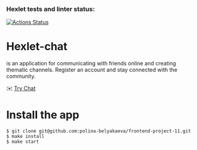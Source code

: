 ### Hexlet tests and linter status:

[![Actions Status](https://github.com/polina-belyakaeva/frontend-project-12/actions/workflows/hexlet-check.yml/badge.svg)](https://github.com/polina-belyakaeva/frontend-project-12/actions)

# Hexlet-chat

is an application for communicating with friends online and creating thematic channels.
Register an account and stay connected with the community.

:envelope: [Try Chat](https://frontend-project-12-7r14.onrender.com)

# Install the app

```
$ git clone git@github.com:polina-belyakaeva/frontend-project-11.git
$ make install
$ make start
```
